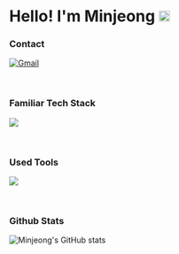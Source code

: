 # Hello! I'm Minjeong <img src="https://media.giphy.com/media/hvRJCLFzcasrR4ia7z/giphy.gif" width="20"> 

<!--
**yeomminjeong/yeomminjeong** is a ✨ _special_ ✨ repository because its `README.md` (this file) appears on your GitHub profile.

Here are some ideas to get you started:

- 🔭 I’m currently working on ...
- 🌱 I’m currently learning ...
- 👯 I’m looking to collaborate on ...
- 🤔 I’m looking for help with ...
- 💬 Ask me about ...
- 📫 How to reach me: ...
- 😄 Pronouns: ...
- ⚡ Fun fact: ...
-->

### Contact

  <a href="yeomfilm@gmail.com"><img alt="Gmail" src="https://img.shields.io/badge/Gmail-D14836?style=for-the-badge&logo=gmail&logoColor=white"/></a>

<br/>

### Familiar Tech Stack

<!-- language -->

[![](https://skillicons.dev/icons?i=java,spring,mysql,python,js,html,css)]()

<br/>

### Used Tools

[![](https://skillicons.dev/icons?i=git,github,postman)]()


<br />

### Github Stats

![Minjeong's GitHub stats](https://github-readme-stats.vercel.app/api?username=yeomminjeong&show_icons=true&hide=contribs,prs&cache_seconds=86400&theme=dark)
